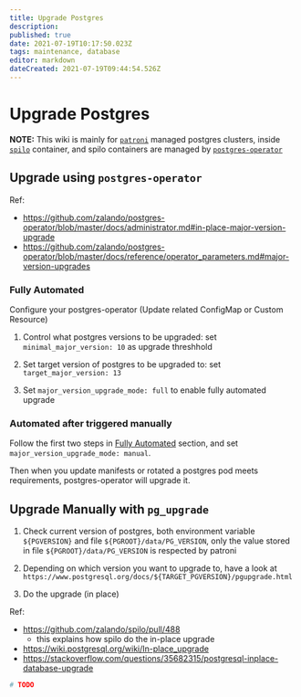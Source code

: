 ```yaml
---
title: Upgrade Postgres
description: 
published: true
date: 2021-07-19T10:17:50.023Z
tags: maintenance, database
editor: markdown
dateCreated: 2021-07-19T09:44:54.526Z
---
```


# Upgrade Postgres

__NOTE:__ This wiki is mainly for [`patroni`](https://github.com/zalando/patroni) managed postgres clusters, inside [`spilo`](https://github.com/zalando/spilo) container, and spilo containers are managed by [`postgres-operator`](https://github.com/zalando/postgres-operator)

## Upgrade using `postgres-operator`

Ref:

- https://github.com/zalando/postgres-operator/blob/master/docs/administrator.md#in-place-major-version-upgrade
- https://github.com/zalando/postgres-operator/blob/master/docs/reference/operator_parameters.md#major-version-upgrades

### Fully Automated

Configure your postgres-operator (Update related ConfigMap or Custom Resource)

1. Control what postgres versions to be upgraded: set `minimal_major_version: 10` as upgrade threshhold

2. Set target version of postgres to be upgraded to: set `target_major_version: 13`

3. Set `major_version_upgrade_mode: full` to enable fully automated upgrade

### Automated after triggered manually

Follow the first two steps in [Fully Automated](#fully-automated) section, and set `major_version_upgrade_mode: manual`.

Then when you update manifests or rotated a postgres pod meets requirements, postgres-operator will upgrade it.

## Upgrade Manually with `pg_upgrade`

1. Check current version of postgres, both environment variable `${PGVERSION}` and file `${PGROOT}/data/PG_VERSION`, only the value stored in file `${PGROOT}/data/PG_VERSION` is respected by patroni

2. Depending on which version you want to upgrade to, have a look at `https://www.postgresql.org/docs/${TARGET_PGVERSION}/pgupgrade.html`

3. Do the upgrade (in place)

Ref:

- https://github.com/zalando/spilo/pull/488
	- this explains how spilo do the in-place upgrade
- https://wiki.postgresql.org/wiki/In-place_upgrade
- https://stackoverflow.com/questions/35682315/postgresql-inplace-database-upgrade

```bash
# TODO
```
